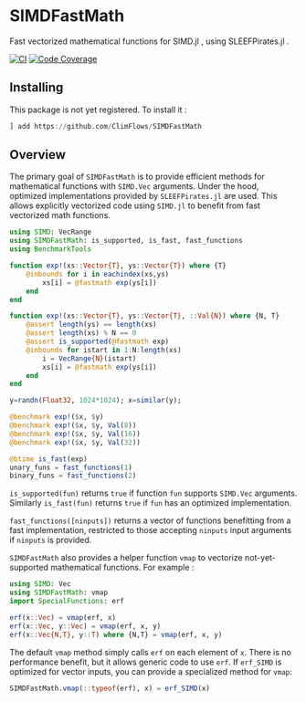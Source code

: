 # SIMDFastMath

Fast vectorized mathematical functions for SIMD.jl , using SLEEFPirates.jl .

[![CI](https://github.com/ClimFlows/SIMDFastMath/actions/workflows/CI.yml/badge.svg)](https://github.com/ClimFlows/SIMDFastMath/actions/workflows/CI.yml)
[![Code Coverage](https://codecov.io/gh/ClimFlows/SIMDFastMath/branch/main/graph/badge.svg)](https://codecov.io/gh/ClimFlows/SIMDFastMath)

## Installing

This package is not yet registered. To install it :
```Julia
] add https://github.com/ClimFlows/SIMDFastMath
```

## Overview

The primary goal of `SIMDFastMath` is to provide efficient methods for mathematical functions with `SIMD.Vec` arguments. Under the hood, optimized implementations provided by `SLEEFPirates.jl` are used. This allows explicitly vectorized code using `SIMD.jl` to benefit from fast vectorized math functions.

```Julia
using SIMD: VecRange
using SIMDFastMath: is_supported, is_fast, fast_functions
using BenchmarkTools

function exp!(xs::Vector{T}, ys::Vector{T}) where {T}
    @inbounds for i in eachindex(xs,ys)
        xs[i] = @fastmath exp(ys[i])
    end
end

function exp!(xs::Vector{T}, ys::Vector{T}, ::Val{N}) where {N, T}
    @assert length(ys) == length(xs)
    @assert length(xs) % N == 0
    @assert is_supported(@fastmath exp)
    @inbounds for istart in 1:N:length(xs)
        i = VecRange{N}(istart)
        xs[i] = @fastmath exp(ys[i])
    end
end

y=randn(Float32, 1024*1024); x=similar(y);

@benchmark exp!($x, $y)
@benchmark exp!($x, $y, Val(8))
@benchmark exp!($x, $y, Val(16))
@benchmark exp!($x, $y, Val(32))

@btime is_fast(exp)
unary_funs = fast_functions(1)
binary_funs = fast_functions(2)
```

`is_supported(fun)` returns `true` if function `fun` supports `SIMD.Vec` arguments. Similarly `is_fast(fun)` returns `true` if `fun` has an optimized implementation.

`fast_functions([ninputs])` returns a vector of functions benefitting from a fast implementation, restricted to those accepting `ninputs` input arguments if `ninputs` is provided.

`SIMDFastMath` also provides a helper function `vmap` to vectorize not-yet-supported mathematical functions. For example :

```Julia
using SIMD: Vec
using SIMDFastMath: vmap
import SpecialFunctions: erf

erf(x::Vec) = vmap(erf, x)
erf(x::Vec, y::Vec) = vmap(erf, x, y)
erf(x::Vec{N,T}, y::T) where {N,T} = vmap(erf, x, y)
```

The default `vmap` method simply calls `erf` on each element of `x`. There is no performance benefit, but it allows generic code to use `erf`. If `erf_SIMD` is optimized for vector inputs, you can provide a specialized method for `vmap`:

```Julia
SIMDFastMath.vmap(::typeof(erf), x) = erf_SIMD(x)
```
